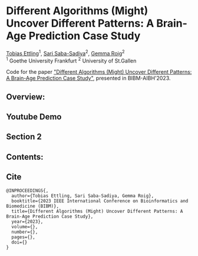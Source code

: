 # Different Algorithms (Might) Uncover Different Patterns: A Brain-Age Prediction Case Study
[Tobias Ettling](https://github.com/Tobivanceobi)<sup>1</sup>,
[Sari Saba-Sadiya](https://sari-saba-sadiya.github.io/)<sup>2</sup>,
[Gemma Roig](http://www.cvai.cs.uni-frankfurt.de/)<sup>2</sup><br>
<sup>1</sup> Goethe University Frankfurt  <sup>2</sup> University of St.Gallen

Code for the paper ["Different Algorithms (Might) Uncover Different Patterns: A Brain-Age Prediction Case Study"](https://arxiv.org/abs/2009.12244), presented in BIBM-AIBH'2023.

## Overview:


## Youtube Demo


## Section 2

## Contents:


## Cite
```
@INPROCEEDINGS{,
  author={Tobias Ettling, Sari Saba-Sadiya, Gemma Roig},
  booktitle={2023 IEEE International Conference on Bioinformatics and Biomedicine (BIBM)}, 
  title={Different Algorithms (Might) Uncover Different Patterns: A Brain-Age Prediction Case Study}, 
  year={2023},
  volume={},
  number={},
  pages={},
  doi={}
}
